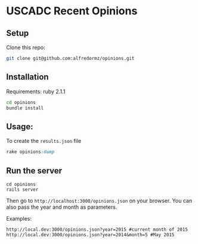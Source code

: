 # USCADC Recent Opinions

## Setup

Clone this repo:

```bash
git clone git@github.com:alfredormz/opinions.git
```

## Installation

Requirements: ruby 2.1.1

```bash
cd opinions
bundle install
```

## Usage:

To create the `results.json` file 

```ruby
rake opinions:dump
```

## Run the server

```
cd opinions
rails server
```
Then go to `http://localhost:3000/opinions.json` on your browser. You can also pass the year and month as parameters.

Examples:

```
http://local.dev:3000/opinions.json?year=2015 #current month of 2015
http://local.dev:3000/opinions.json?year=2014&month=5 #May 2015

```
